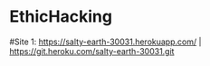 # EthicHacking

#Site 1: 
https://salty-earth-30031.herokuapp.com/ | https://git.heroku.com/salty-earth-30031.git